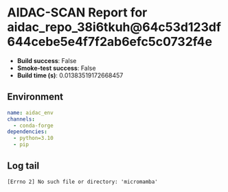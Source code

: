 # AIDAC-SCAN Report for aidac_repo_38i6tkuh@64c53d123df644cebe5e4f7f2ab6efc5c0732f4e

- **Build success**: False
- **Smoke-test success**: False
- **Build time (s)**: 0.01383519172668457

## Environment
```yaml
name: aidac_env
channels:
  - conda-forge
dependencies:
  - python=3.10
  - pip

```

## Log tail
```
[Errno 2] No such file or directory: 'micromamba'
```
